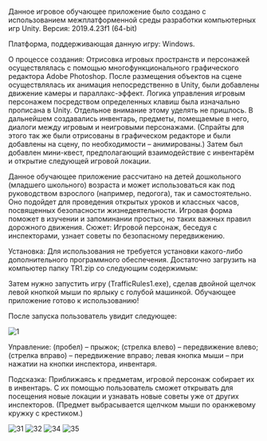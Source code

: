 Данное игровое обучающее приложение было создано с использованием межплатформенной среды разработки компьютерных игр Unity. 
Версия: 2019.4.23f1 (64-bit)

Платформа, поддерживающая данную игру: Windows.

О процессе создания: 
Отрисовка игровых пространств и персонажей осуществлялась с помощью многофункционального графического редактора Adobe Photoshop. 
После размещения объектов на сцене осуществлялась их анимация непосредственно в Unity, были добавлены движение камеры и параллакс-эффект.
Логика управления игровым персонажем посредством определенных клавиш была изначально прописана в Unity. Отдельное внимание этому уделять не пришлось.
В дальнейшем создавались инвентарь, предметы, помещаемые в него, диалоги между игровым и неигровыми персонажами. (Спрайты для этого так же были отрисованы в графическом редакторе и были добавлены на сцену, по необходимости – анимированы.) 
Затем был добавлен мини-квест, предполагающий взаимодействие с инвентарём и открытие следующей игровой локации.



Данное обучающее приложение рассчитано на детей дошкольного (младшего школьного) возраста и может использоваться как под руководством взрослого (например, педогога), так и самостоятельно. 
Оно подойдет для проведения открытых уроков и классных часов, посвященных безопасности жизнедеятельности. 
Игровая форма поможет в изучении и запоминании простых, но таких важных правил дорожного движения. 
Сюжет:
Игровой персонаж, беседуя с инспекторами, узнает советы по безопасному передвижению.

Установка:
Для использования не требуется установки какого-либо дополнительного программного обеспечения. Достаточно загрузить на компьютер папку TR1.zip со следующим содержимым:
 
Затем нужно запустить игру (TrafficRules1.exe), сделав двойной щелчок левой кнопкой мыши по ярлыку с голубой машинкой.
Обучающее приложение готово к использованию!

После запуска пользователь увидит следующее:

 ![1](https://github.com/user-attachments/assets/6ac65fd4-0f7a-4267-8d02-bf43e241b773)
 
Управление:
	 		(пробел) – прыжок;
	  		(стрелка влево) – передвижение влево;
	  		(стрелка вправо) – передвижение вправо;
	 левая кнопка мыши – при нажатии на кнопки инспектора, инвентаря.

Подсказка:
Приближаясь к предметам, игровой персонаж собирает их в инвентарь. С их помощью пользователь сможет открывать для посещения новые локации и узнавать новые советы уже от других инспекторов. (Предмет выбрасывается щелчком мыши по оранжевому кружку с крестиком.)

![31](https://github.com/user-attachments/assets/97e101a1-b674-4d65-ab27-8ec637c6c816)
![32](https://github.com/user-attachments/assets/2ccede25-2365-42a2-ac07-57189dea9c71)
![34](https://github.com/user-attachments/assets/55f7a182-d647-4b55-99da-0e19b8902b99)
![35](https://github.com/user-attachments/assets/d33f89bf-5356-4ae4-ac0d-a3b1c44ac630) 	 
